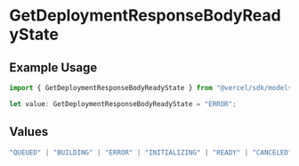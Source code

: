 # GetDeploymentResponseBodyReadyState

## Example Usage

```typescript
import { GetDeploymentResponseBodyReadyState } from "@vercel/sdk/models/operations/getdeployment.js";

let value: GetDeploymentResponseBodyReadyState = "ERROR";
```

## Values

```typescript
"QUEUED" | "BUILDING" | "ERROR" | "INITIALIZING" | "READY" | "CANCELED"
```